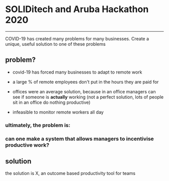 # SOLIDitech and Aruba Hackathon 2020

---

COVID-19 has created many problems for many businesses. Create a unique, useful solution to one of these problems

## problem?

- covid-19 has forced many businesses to adapt to remote work

- a large % of remote employees don't put in the hours they are paid for

- offices were an average solution, because in an office managers can see if someone is **actually** working (not a perfect solution, lots of people sit in an office do nothing productive)

- infeasible to monitor remote workers all day

### ultimately, the problem is:
### can one make a system that allows managers to incentivise productive work?

## solution

the solution is X, an outcome based productivity tool for teams





